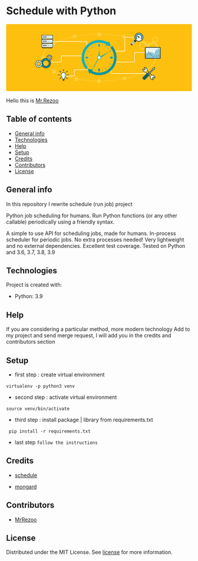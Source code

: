 # Schedule with Python

![python](.assets/schedule.png)

Hello this is [Mr.Rezoo](https://www.linkedin.com/in/reza-mobaraki/)

## Table of contents

* [General info](#General-info)
* [Technologies](#Technologies)
* [Help](#Help)
* [Setup](#Setup)
* [Credits](#credits)
* [Contributors](#Contributors)
* [License](#license)

## General info

In this repository I rewrite schedule (run job) project

Python job scheduling for humans. Run Python functions (or any other callable)
periodically using a friendly syntax.

A simple to use API for scheduling jobs, made for humans. In-process scheduler
for periodic jobs. No extra processes needed!
Very lightweight and no external dependencies. Excellent test coverage. Tested
on Python and 3.6, 3.7, 3.8, 3.9

## Technologies

Project is created with:

* Python: 3.9

## Help

If you are considering a particular method, more modern technology Add to my
project and send merge request, I will add you in the credits and contributors
section

## Setup

* first step : create virtual environment

```shell
virtualenv -p python3 venv 
```

* second step : activate virtual environment

```shell
source venv/bin/activate  
```

* third step : install package | library from requirements.txt

```shell
 pip install -r requirements.txt
```

* last step `follow the instructions`

## Credits

* [schedule](https://github.com/dbader/schedule)

* [mongard](https://www.mongard.ir/courses/python-schedule-project)

## Contributors

* [MrRezoo](https://github.com/MrRezoo)

## License

Distributed under the MIT License. See [license](LICENSE) for more information.
